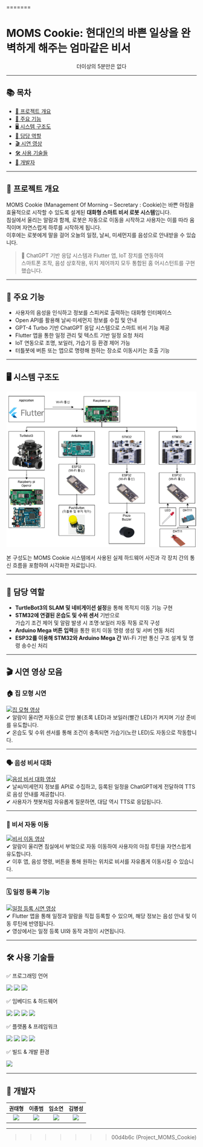 =======
# MOMS Cookie: 현대인의 바쁜 일상을 완벽하게 해주는 엄마같은 비서

<div align="center">
  <p>더이상의 5분만은 없다</p>
</div>

---

## 📚 목차

- [📌 프로젝트 개요](#-프로젝트-개요)
- [🔧 주요 기능](#-주요-기능)
- [🖥️ 시스템 구조도](#-시스템-구조도)
- [👤 담당 역할](#-담당-역할)
- [🎬 시연 영상](#-시연-영상)
- [🛠️ 사용 기술들](#-사용-기술들)
- [👥 개발자](#-개발자)

---

## 📌 프로젝트 개요

MOMS Cookie (Management Of Morning – Secretary : Cookie)는 바쁜 아침을 효율적으로 시작할 수 있도록 설계된 **대화형 스마트 비서 로봇 시스템**입니다.  
침실에서 울리는 알람과 함께, 로봇은 자동으로 이동을 시작하고 사용자는 이를 따라 움직이며 자연스럽게 하루를 시작하게 됩니다.  
이후에는 로봇에게 말을 걸어 오늘의 일정, 날씨, 미세먼지를 음성으로 안내받을 수 있습니다.

> 🤖 ChatGPT 기반 응답 시스템과 Flutter 앱, IoT 장치를 연동하여  
> 스마트폰 조작, 음성 상호작용, 위치 제어까지 모두 통합된 홈 어시스턴트를 구현했습니다.

---

## 🔧 주요 기능

- 사용자의 음성을 인식하고 정보를 스피커로 출력하는 대화형 인터페이스  
- Open API를 활용해 날씨·미세먼지 정보를 수집 및 안내  
- GPT-4 Turbo 기반 ChatGPT 응답 시스템으로 스마트 비서 기능 제공  
- Flutter 앱을 통한 일정 관리 및 텍스트 기반 일정 요청 처리  
- IoT 연동으로 조명, 보일러, 가습기 등 환경 제어 가능  
- 터틀봇에 버튼 또는 앱으로 명령해 원하는 장소로 이동시키는 호출 기능

---

## 🖥️ 시스템 구조도

![시스템 구성도](./images/moms_cookie_architecture.png)

본 구성도는 MOMS Cookie 시스템에서 사용된 실제 하드웨어 사진과 각 장치 간의 통신 흐름을 포함하여 시각화한 자료입니다.


---

## 👤 담당 역할

- **TurtleBot3의 SLAM 및 네비게이션 설정**을 통해 목적지 이동 기능 구현  
- **STM32에 연결된 온습도 및 수위 센서** 기반으로  
  가습기 조건 제어 및 알람 발생 시 조명·보일러 자동 작동 로직 구성  
- **Arduino Mega 버튼 입력**을 통한 위치 이동 명령 생성 및 서버 연동 처리  
- **ESP32를 이용해 STM32와 Arduino Mega 간** Wi-Fi 기반 통신 구조 설계 및 명령 송수신 처리

---

## 🎬 시연 영상 모음

### 🏠 집 모형 시연  
[![집 모형 영상](https://img.youtube.com/vi/-xBAtXBPMFY/0.jpg)](https://www.youtube.com/watch?v=-xBAtXBPMFY)  
✔ 알람이 울리면 자동으로 안방 불(초록 LED)과 보일러(빨간 LED)가 켜지며 기상 준비를 유도합니다.  
✔ 온습도 및 수위 센서를 통해 조건이 충족되면 가습기(노란 LED)도 자동으로 작동합니다.

---

### 🗣️ 음성 비서 대화  
[![음성 비서 대화 영상](https://img.youtube.com/vi/xKy0_oODtoY/0.jpg)](https://www.youtube.com/watch?v=xKy0_oODtoY)  
✔ 날씨/미세먼지 정보를 API로 수집하고, 등록된 일정을 ChatGPT에게 전달하여 TTS로 음성 안내를 제공합니다.  
✔ 사용자가 챗봇처럼 자유롭게 질문하면, 대답 역시 TTS로 응답됩니다.

---

### 🤖 비서 자동 이동  
[![비서 이동 영상](https://img.youtube.com/vi/nr2i7ydwIy8/0.jpg)](https://www.youtube.com/watch?v=nr2i7ydwIy8)  
✔ 알람이 울리면 침실에서 부엌으로 자동 이동하여 사용자의 아침 루틴을 자연스럽게 유도합니다.  
✔ 이후 앱, 음성 명령, 버튼을 통해 원하는 위치로 비서를 자유롭게 이동시킬 수 있습니다.

---

### 🗓️ 일정 등록 기능  
[![일정 등록 시연 영상](https://i.ytimg.com/vi/-XafDlwGbOo/0.jpg)](https://www.youtube.com/watch?v=-XafDlwGbOo)  
✔ Flutter 앱을 통해 일정과 알람을 직접 등록할 수 있으며, 해당 정보는 음성 안내 및 이동 루틴에 반영됩니다.  
✔ 영상에서는 일정 등록 UI와 동작 과정이 시연됩니다.

---

## 🛠️ 사용 기술들

✅ 프로그래밍 언어

<img src="https://img.shields.io/badge/c++-00599C?style=for-the-badge&logo=c%2B%2B&logoColor=white"> <img src="https://img.shields.io/badge/c-A8B9CC?style=for-the-badge&logo=c&logoColor=white"> <img src="https://img.shields.io/badge/python-3776AB?style=for-the-badge&logo=python&logoColor=white">

✅ 임베디드 & 하드웨어

<img src="https://img.shields.io/badge/arduino-00979D?style=for-the-badge&logo=arduino&logoColor=white"> <img src="https://img.shields.io/badge/stm32-03234B?style=for-the-badge&logo=stmicroelectronics&logoColor=white"> <img src="https://img.shields.io/badge/raspberry%20pi-A22846?style=for-the-badge&logo=raspberrypi&logoColor=white"> <img src="https://img.shields.io/badge/turtlebot3-22314E?style=for-the-badge&logo=ros&logoColor=white">

✅ 플랫폼 & 프레임워크

<img src="https://img.shields.io/badge/ROS-22314E?style=for-the-badge&logo=ros&logoColor=white"> <img src="https://img.shields.io/badge/flutter-02569B?style=for-the-badge&logo=flutter&logoColor=white"> <img src="https://img.shields.io/badge/openai-412991?style=for-the-badge&logo=openai&logoColor=white"> <img src="https://img.shields.io/badge/openapi-6BA539?style=for-the-badge&logo=openapiinitiative&logoColor=white">

✅ 빌드 & 개발 환경

<img src="https://img.shields.io/badge/ubuntu-E95420?style=for-the-badge&logo=ubuntu&logoColor=white">

---

## 👥 개발자
<div align="center">

|권태형|이종범|임소연|김병성|
|:------:|:------:|:------:|:------:|
| <a href="https://github.com/k-tae"><img width="150px" style="max-width: 100%;" src="https://github.com/k-tae.png"></a> | <a href="https://github.com/whdqja1128"><img width="150px" style="max-width: 100%;" src="https://github.com/whdqja1128.png"></a> | <a href="https://github.com/imso01"><img width="150px" style="max-width: 100%;" src="https://github.com/imso01.png"></a> | <a href="https://github.com/kimbseong0814"><img width="150px" style="max-width: 100%;" src="https://github.com/kimbseong0814.png"></a> |

</div>

---
>>>>>>> 00d4b6c (Project_MOMS_Cookie)
